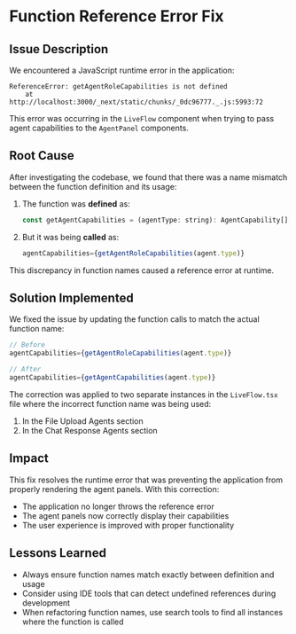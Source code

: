 # Function Reference Error Fix

## Issue Description

We encountered a JavaScript runtime error in the application:

```
ReferenceError: getAgentRoleCapabilities is not defined
    at http://localhost:3000/_next/static/chunks/_0dc96777._.js:5993:72
```

This error was occurring in the `LiveFlow` component when trying to pass agent capabilities to the `AgentPanel` components.

## Root Cause

After investigating the codebase, we found that there was a name mismatch between the function definition and its usage:

1. The function was **defined** as:
   ```javascript
   const getAgentCapabilities = (agentType: string): AgentCapability[] => { ... }
   ```

2. But it was being **called** as:
   ```javascript
   agentCapabilities={getAgentRoleCapabilities(agent.type)}
   ```

This discrepancy in function names caused a reference error at runtime.

## Solution Implemented

We fixed the issue by updating the function calls to match the actual function name:

```javascript
// Before
agentCapabilities={getAgentRoleCapabilities(agent.type)}

// After
agentCapabilities={getAgentCapabilities(agent.type)}
```

The correction was applied to two separate instances in the `LiveFlow.tsx` file where the incorrect function name was being used:
1. In the File Upload Agents section
2. In the Chat Response Agents section

## Impact

This fix resolves the runtime error that was preventing the application from properly rendering the agent panels. With this correction:

- The application no longer throws the reference error
- The agent panels now correctly display their capabilities
- The user experience is improved with proper functionality

## Lessons Learned

- Always ensure function names match exactly between definition and usage
- Consider using IDE tools that can detect undefined references during development
- When refactoring function names, use search tools to find all instances where the function is called
